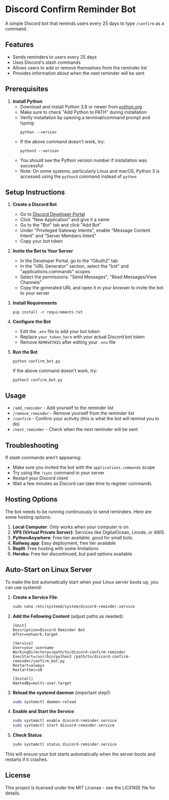 # Discord Confirm Reminder Bot

A simple Discord bot that reminds users every 25 days to type `/confirm` as a command.

## Features

- Sends reminders to users every 25 days
- Uses Discord's slash commands
- Allows users to add or remove themselves from the reminder list
- Provides information about when the next reminder will be sent

## Prerequisites

1. **Install Python**
   - Download and install Python 3.8 or newer from [python.org](https://www.python.org/downloads/)
   - Make sure to check "Add Python to PATH" during installation
   - Verify installation by opening a terminal/command prompt and typing:
     ```
     python --version
     ```
   - If the above command doesn't work, try:
     ```
     python3 --version
     ```
   - You should see the Python version number if installation was successful
   - Note: On some systems, particularly Linux and macOS, Python 3 is accessed using the `python3` command instead of `python`

## Setup Instructions

1. **Create a Discord Bot**
   - Go to [Discord Developer Portal](https://discord.com/developers/applications)
   - Click "New Application" and give it a name
   - Go to the "Bot" tab and click "Add Bot"
   - Under "Privileged Gateway Intents", enable "Message Content Intent" and "Server Members Intent"
   - Copy your bot token

2. **Invite the Bot to Your Server**
   - In the Developer Portal, go to the "OAuth2" tab
   - In the "URL Generator" section, select the "bot" and "applications.commands" scopes
   - Select the permissions: "Send Messages", "Read Messages/View Channels"
   - Copy the generated URL and open it in your browser to invite the bot to your server

3. **Install Requirements**
   ```
   pip install -r requirements.txt
   ```

4. **Configure the Bot**
   - Edit the `.env` file to add your bot token
   - Replace `your_token_here` with your actual Discord bot token
   - Remove `REMOVETHIS` after editing your `.env` file

5. **Run the Bot**
   ```
   python confirm_bot.py
   ```
   If the above command doesn't work, try:
   ```
   python3 confirm_bot.py
   ```

## Usage

- `/add_reminder` - Add yourself to the reminder list
- `/remove_reminder` - Remove yourself from the reminder list
- `/confirm` - Confirm your activity (this is what the bot will remind you to do)
- `/next_reminder` - Check when the next reminder will be sent

## Troubleshooting

If slash commands aren't appearing:
- Make sure you invited the bot with the `applications.commands` scope
- Try using the `!sync` command in your server
- Restart your Discord client
- Wait a few minutes as Discord can take time to register commands

## Hosting Options

The bot needs to be running continuously to send reminders. Here are some hosting options:

1. **Local Computer**: Only works when your computer is on
2. **VPS (Virtual Private Server)**: Services like DigitalOcean, Linode, or AWS
3. **PythonAnywhere**: Free tier available, good for small bots
4. **Railway.app**: Easy deployment, free tier available
5. **Replit**: Free hosting with some limitations
6. **Heroku**: Free tier discontinued, but paid options available

## Auto-Start on Linux Server

To make the bot automatically start when your Linux server boots up, you can use systemd:

1. **Create a Service File**:
   ```bash
   sudo nano /etc/systemd/system/discord-reminder.service
   ```

2. **Add the Following Content** (adjust paths as needed):
   ```
   [Unit]
   Description=Discord Reminder Bot
   After=network.target

   [Service]
   User=your_username
   WorkingDirectory=/path/to/discord-confirm-reminder
   ExecStart=/usr/bin/python3 /path/to/discord-confirm-reminder/confirm_bot.py
   Restart=always
   RestartSec=10

   [Install]
   WantedBy=multi-user.target
   ```

3. **Reload the systemd daemon** (important step!):
   ```bash
   sudo systemctl daemon-reload
   ```

4. **Enable and Start the Service**:
   ```bash
   sudo systemctl enable discord-reminder.service
   sudo systemctl start discord-reminder.service
   ```

5. **Check Status**:
   ```bash
   sudo systemctl status discord-reminder.service
   ```

This will ensure your bot starts automatically when the server boots and restarts if it crashes.

## License

This project is licensed under the MIT License - see the LICENSE file for details.

